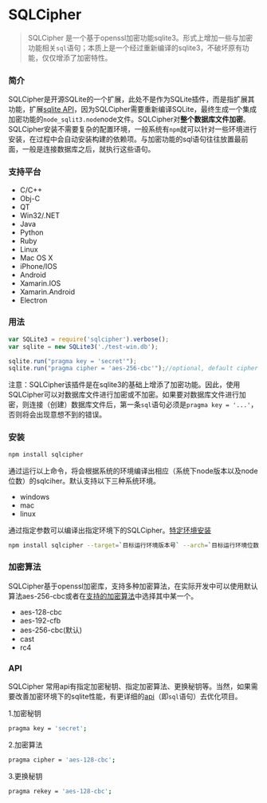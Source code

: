 # SQLCipher
> SQLCipher 是一个基于openssl加密功能sqlite3。形式上增加一些与加密功能相关`sql`语句；本质上是一个经过重新编译的sqlite3，不破坏原有功能，仅仅增添了加密特性。

### 简介
SQLCipher是开源SQLite的一个扩展，此处不是作为SQLite插件，而是指扩展其功能，扩展[sqlite API](https://github.com/mapbox/node-sqlite3/wiki/API)，因为SQLCipher需要重新编译SQLite，最终生成一个集成加密功能的`node_sqlit3.node`node文件。SQLCipher对**整个数据库文件加密**。SQLCipher安装不需要复杂的配置环境，一般系统有`npm`就可以针对一些环境进行安装，在过程中会自动安装构建的依赖项。与加密功能的sql语句往往放置最前面，一般是连接数据库之后，就执行这些语句。

### 支持平台
 * C/C++
 * Obj-C
 * QT
 * Win32/.NET
 * Java
 * Python
 * Ruby
 * Linux
 * Mac OS X
 * iPhone/IOS
 * Android
 * Xamarin.IOS
 * Xamarin.Android
 * Electron



### 用法

```javascript
var SQLite3 = require('sqlcipher').verbose();
var sqlite = new SQLite3('./test-win.db');

sqlite.run("pragma key = 'secret'");
sqlite.run("pragma cipher = 'aes-256-cbc'");//optional, default cipher be eqaul to 'aes-256-cbc'
```
注意：SQLCipher该插件是在sqlite3的基础上增添了加密功能。因此，使用SQLCipher可以对数据库文件进行加密或不加密。如果要对数据库文件进行加密，则连接（创建）数据库文件后，第一条`sql`语句必须是`pragma key = '...'`，否则将会出现意想不到的错误。

### 安装
```bash
npm install sqlcipher
```
通过运行以上命令，将会根据系统的环境编译出相应（系统下node版本以及node位数）的sqlciher。默认支持以下三种系统环境。

- windows
- mac
- linux

通过指定参数可以编译出指定环境下的SQLCipher。[特定环境安装](https://github.com/zhouchangsheng/sqlcipher/wiki/%E5%AE%89%E8%A3%85)
```bash
npm install sqlcipher --target=`目标运行环境版本号` --arch=`目标运行环境位数` --dist-url=`目标运行环境下载地址` --runtime=`目标运行环境`
```


### 加密算法
SQLCipher基于openssl加密库，支持多种加密算法，在实际开发中可以使用默认算法aes-256-cbc或者在[支持的加密算法](https://github.com/zhouchangsheng/sqlcipher/wiki/%E5%8A%A0%E5%AF%86%E7%AE%97%E6%B3%95)中选择其中某一个。
* aes-128-cbc
* aes-192-cfb
* aes-256-cbc(默认)
* cast
* rc4

### API
SQLCipher 常用api有指定加密秘钥、指定加密算法、更换秘钥等。当然，如果需要改善加密环境下的sqlite性能，有更详细的[api](https://www.zetetic.net/sqlcipher/sqlcipher-api/)（即`sql`语句）去优化项目。

1.加密秘钥
```bash
pragma key = 'secret';
```

2.加密算法

```bash
pragma cipher = 'aes-128-cbc';
```

3.更换秘钥

```bash
pragma rekey = 'aes-128-cbc';
```

